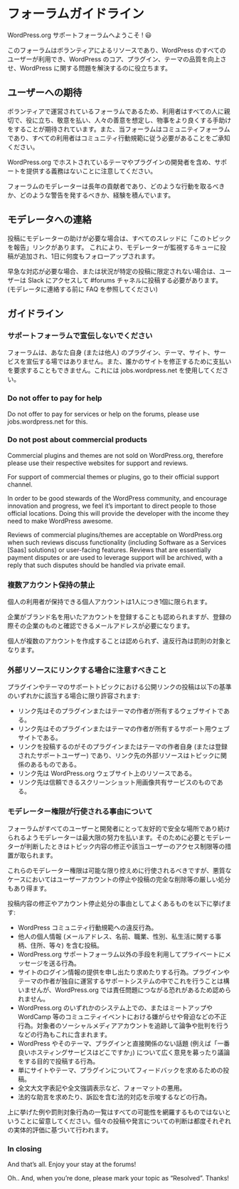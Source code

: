 
# フォーラムガイドライン

WordPress.org サポートフォーラムへようこそ ! 😃

このフォーラムはボランティアによるリソースであり、WordPress のすべてのユーザーが利用でき、WordPress のコア、プラグイン、テーマの品質を向上させ、WordPress に関する問題を解決するのに役立ちます。


## ユーザーへの期待

ボランティアで運営されているフォーラムであるため、利用者はすべての人に親切で、役に立ち、敬意を払い、人々の善意を想定し、物事をより良くする手助けをすることが期待されています。また、当フォーラムはコミュニティフォーラムであり、すべての利用者はコミュニティ行動規範に従う必要があることをご承知ください。

WordPress.org でホストされているテーマやプラグインの開発者を含め、サポートを提供する義務はないことに注意してください。

フォーラムのモデレーターは長年の貢献者であり、どのような行動を取るべきか、どのような警告を発するべきか、経験を積んでいます。


## モデレータへの連絡

投稿にモデレーターの助けが必要な場合は、すべてのスレッドに「このトピックを報告」リンクがあります。 これにより、モデレーターが監視するキューに投稿が追加され、1日に何度もフォローアップされます。

早急な対応が必要な場合、または状況が特定の投稿に限定されない場合は、ユーザーは Slack にアクセスして #forums チャネルに投稿する必要があります。 (モデレータに連絡する前に FAQ を参照してください)


## ガイドライン


### サポートフォーラムで宣伝しないでください

フォーラムは、あなた自身 (または他人) のプラグイン、テーマ、サイト、サービスを宣伝する場ではありません。また、誰かのサイトを修正するために支払いを要求することもできません。これには jobs.wordpress.net を使用してください。

### Do not offer to pay for help

Do not offer to pay for services or help on the forums, please use jobs.wordpress.net for this.


### Do not post about commercial products

Commercial plugins and themes are not sold on WordPress.org, therefore please use their respective websites for support and reviews.

For support of commercial themes or plugins, go to their official support channel.

In order to be good stewards of the WordPress community, and encourage innovation and progress, we feel it’s important to direct people to those official locations. Doing this will provide the developer with the income they need to make WordPress awesome.

Reviews of commercial plugins/themes are acceptable on WordPress.org when such reviews discuss functionality (including Software as a Services [Saas] solutions) or user-facing features. Reviews that are essentially payment disputes or are used to leverage support will be archived, with a reply that such disputes should be handled via private email.


### 複数アカウント保持の禁止

個人の利用者が保持できる個人アカウントは1人につき1個に限られます。

企業がブランド名を用いたアカウントを登録することも認められますが、登録の際その企業のものと確認できるメールアドレスが必要になります。

個人が複数のアカウントを作成することは認められず、違反行為は罰則の対象となります。


### 外部リソースにリンクする場合に注意すべきこと

プラグインやテーマのサポートトピックにおける公開リンクの投稿は以下の基準のいずれかに該当する場合に限り許容されます:

* リンク先はそのプラグインまたはテーマの作者が所有するウェブサイトである。
* リンク先はそのプラグインまたはテーマの作者が所有するサポート用ウェブサイトである。
* リンクを投稿するのがそのプラグインまたはテーマの作者自身 (または登録されたサポートユーザー) であり、リンク先の外部リソースはトピックに関係のあるものである。
* リンク先は WordPress.org ウェブサイト上のリソースである。
* リンク先は信頼できるスクリーンショット用画像共有サービスのものである。


### モデレーター権限が行使される事由について

フォーラムがすべてのユーザーと開発者にとって友好的で安全な場所であり続けられるようモデレーターは最大限の努力を払います。そのために必要とモデレーターが判断したときはトピック内容の修正や該当ユーザーのアクセス制限等の措置が取られます。

これらのモデレーター権限は可能な限り控えめに行使されるべきですが、悪質なケースにおいてはユーザーアカウントの停止や投稿の完全な削除等の厳しい処分もあり得ます。

投稿内容の修正やアカウント停止処分の事由としてよくあるものを以下に挙げます:

* WordPress コミュニティ行動規範への違反行為。
* 他人の個人情報 (メールアドレス、名前、職業、性別、私生活に関する事柄、住所、等々) を含む投稿。
* WordPress.org サポートフォーラム以外の手段を利用してプライベートにメッセージを送る行為。
* サイトのログイン情報の提供を申し出たり求めたりする行為。プラグインやテーマの作者が独自に運営するサポートシステムの中でこれを行うことは構いませんが、WordPress.org では責任問題につながる恐れがあるため認められません。
* WordPress.org のいずれかのシステム上での、またはミートアップや WordCamp 等のコミュニティイベントにおける嫌がらせや脅迫などの不正行為。対象者のソーシャルメディアアカウントを追跡して論争や批判を行うなどの行為もこれに含まれます。
* WordPress やそのテーマ、プラグインと直接関係のない話題 (例えば「一番良いホスティングサービスはどこですか」) について広く意見を募ったり議論をする目的で投稿する行為。
* 単にサイトやテーマ、プラグインについてフィードバックを求めるための投稿。
* 全文大文字表記や全文強調表示など、フォーマットの悪用。
* 法的な助言を求めたり、訴訟を含む法的対応を示唆するなどの行為。

上に挙げた例や罰則対象行為の一覧はすべての可能性を網羅するものではないということに留意してください。個々の投稿や発言についての判断は都度それぞれの実体的評価に基づいて行われます。


### In closing

And that’s all. Enjoy your stay at the forums!

Oh.. And, when you’re done, please mark your topic as “Resolved”. Thanks!
